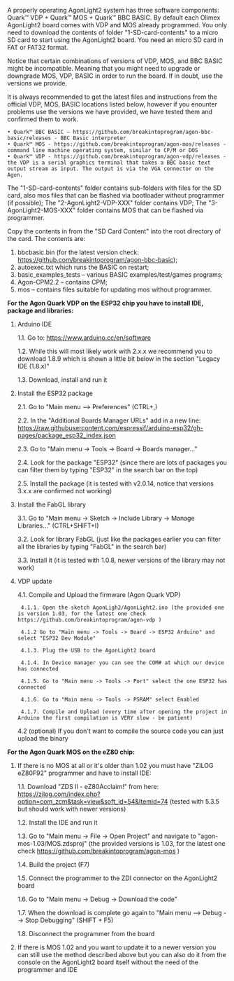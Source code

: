 A properly operating AgonLight2 system has three software components: Quark™ VDP + Quark™ MOS + Quark™ BBC BASIC. By default each Olimex AgonLight2 board comes with VDP and MOS already programmed. You only need to download the contents of folder "1-SD-card-contents" to a micro SD card to start using the AgonLight2 board. You need an micro SD card in FAT or FAT32 format.

Notice that certain combinations of versions of VDP, MOS, and BBC BASIC might be incompatible. Meaning that you might need to upgrade or downgrade MOS, VDP, BASIC in order to run the board. If in doubt, use the versions we provide.

It is always recommended to get the latest files and instructions from the official VDP, MOS, BASIC locations listed below, however if you enounter problems use the versions we have provided, we have tested them and confirmed them to work.

    • Quark™ BBC BASIC – https://github.com/breakintoprogram/agon-bbc-basic/releases - BBC Basic interpreter
    • Quark™ MOS - https://github.com/breakintoprogram/agon-mos/releases - command line machine operating system, similar to CP/M or DOS
    • Quark™ VDP - https://github.com/breakintoprogram/agon-vdp/releases - the VDP is a serial graphics terminal that takes a BBC basic text output stream as input. The output is via the VGA connector on the Agon.

The "1-SD-card-contents" folder contains sub-folders with files for the SD card, also mos files that can be flashed via bootloader without programmer (if possible);
The "2-AgonLight2-VDP-XXX" folder contains VDP;
The "3-AgonLight2-MOS-XXX" folder contains MOS that can be flashed via programmer.

Copy the contents in from the "SD Card Content" into the root directory of the card. The contents are:

1) bbcbasic.bin (for the latest version check: https://github.com/breakintoprogram/agon-bbc-basic);
2) autoexec.txt which runs the BASIC on restart;
3) basic_examples_tests – various BASIC examples/test/games programs;
4) Agon-CPM2.2 – contains CPM;
5) mos – contains files suitable for updating mos without programmer.

**For the Agon Quark VDP on the ESP32 chip you have to install IDE, package and libraries:**

1. Arduino IDE

    1.1. Go to: https://www.arduino.cc/en/software

    1.2. While this will most likely work with 2.x.x we recommend you to download 1.8.9 which is shown a little bit below in the section "Legacy IDE (1.8.x)"

    1.3. Download, install and run it

2. Install the ESP32 package

    2.1. Go to "Main menu --> Preferences" (CTRL+,)

    2.2. In the "Additional Boards Manager URLs" add in a new line: https://raw.githubusercontent.com/espressif/arduino-esp32/gh-pages/package_esp32_index.json

    2.3. Go to "Main menu -> Tools -> Board -> Boards manager..."

    2.4. Look for the package "ESP32" (since there are lots of packages you can filter them by typing "ESP32" in the search bar on the top)

    2.5. Install the package (it is tested with v2.0.14, notice that versions 3.x.x are confirmed not working)

3. Install the FabGL library

    3.1. Go to "Main menu -> Sketch -> Include Library -> Manage Libraries..." (CTRL+SHIFT+I)

    3.2. Look for library FabGL (just like the packages earlier you can filter all the libraries by typing "FabGL" in the search bar)

    3.3. Install it (it is tested with 1.0.8, newer versions of the library may not work)

4. VDP update

   4.1. Compile and Upload the firmware (Agon Quark VDP)
   
        4.1.1. Open the sketch AgonLigh2/AgonLight2.ino (the provided one is version 1.03, for the latest one check https://github.com/breakintoprogram/agon-vdp )

        4.1.2 Go to "Main menu -> Tools -> Board -> ESP32 Arduino" and select "ESP32 Dev Module"

        4.1.3. Plug the USB to the AgonLight2 board

        4.1.4. In Device manager you can see the COM# at which our device has connected

        4.1.5. Go to "Main menu -> Tools -> Port" select the one ESP32 has connected

        4.1.6. Go to "Main menu -> Tools -> PSRAM" select Enabled

        4.1.7. Compile and Upload (every time after opening the project in Arduino the first compilation is VERY slow - be patient)
   
    4.2 (optional) If you don't want to compile the source code you can just upload the binary

**For the Agon Quark MOS on the eZ80 chip:**

1. If there is no MOS at all or it's older than 1.02 you must have "ZILOG eZ80F92" programmer and have to install IDE:

    1.1. Download "ZDS II - eZ80Acclaim!" from here: https://zilog.com/index.php?option=com_zcm&task=view&soft_id=54&Itemid=74 (tested with 5.3.5 but should work with newer versions)

    1.2. Install the IDE and run it

    1.3. Go to "Main menu -> File -> Open Project" and navigate to  "agon-mos-1.03/MOS.zdsproj" (the provided versions is 1.03, for the latest one check https://github.com/breakintoprogram/agon-mos )

    1.4. Build the project (F7)

    1.5. Connect the programmer to the ZDI connector on the AgonLight2 board

    1.6. Go to "Main menu -> Debug -> Download the code"

    1.7. When the download is complete go again to "Main menu --> Debug --> Stop Debugging" (SHIFT + F5)

    1.8. Disconnect the programmer from the board

2. If there is MOS 1.02 and you want to update it to a newer version you can still use the method described above but you can also do it from the console on the AgonLight2 board itself without the need of the programmer and IDE
